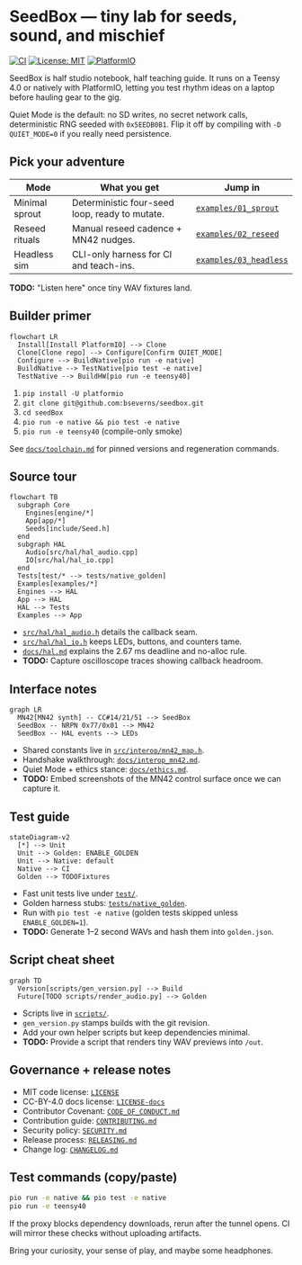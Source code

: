 # SeedBox — tiny lab for seeds, sound, and mischief

[![CI](https://github.com/bseverns/seedbox/actions/workflows/ci.yml/badge.svg)](https://github.com/bseverns/seedbox/actions/workflows/ci.yml)
[![License: MIT](https://img.shields.io/badge/license-MIT-blue.svg)](LICENSE)
[![PlatformIO](https://img.shields.io/badge/PlatformIO-ready-orange.svg)](https://platformio.org/)

SeedBox is half studio notebook, half teaching guide. It runs on a Teensy 4.0 or
natively with PlatformIO, letting you test rhythm ideas on a laptop before
hauling gear to the gig.

Quiet Mode is the default: no SD writes, no secret network calls, deterministic
RNG seeded with `0x5EEDB0B1`. Flip it off by compiling with `-D QUIET_MODE=0` if
you really need persistence.

## Pick your adventure

| Mode | What you get | Jump in |
| ---- | ------------- | ------- |
| Minimal sprout | Deterministic four-seed loop, ready to mutate. | [`examples/01_sprout`](examples/01_sprout) |
| Reseed rituals | Manual reseed cadence + MN42 nudges. | [`examples/02_reseed`](examples/02_reseed) |
| Headless sim | CLI-only harness for CI and teach-ins. | [`examples/03_headless`](examples/03_headless) |

**TODO:** "Listen here" once tiny WAV fixtures land.

## Builder primer

```mermaid
flowchart LR
  Install[Install PlatformIO] --> Clone
  Clone[Clone repo] --> Configure[Confirm QUIET_MODE]
  Configure --> BuildNative[pio run -e native]
  BuildNative --> TestNative[pio test -e native]
  TestNative --> BuildHW[pio run -e teensy40]
```

1. `pip install -U platformio`
2. `git clone git@github.com:bseverns/seedbox.git`
3. `cd seedBox`
4. `pio run -e native && pio test -e native`
5. `pio run -e teensy40` (compile-only smoke)

See [`docs/toolchain.md`](docs/toolchain.md) for pinned versions and regeneration
commands.

## Source tour

```mermaid
flowchart TB
  subgraph Core
    Engines[engine/*]
    App[app/*]
    Seeds[include/Seed.h]
  end
  subgraph HAL
    Audio[src/hal/hal_audio.cpp]
    IO[src/hal/hal_io.cpp]
  end
  Tests[test/* --> tests/native_golden]
  Examples[examples/*]
  Engines --> HAL
  App --> HAL
  HAL --> Tests
  Examples --> App
```

- [`src/hal/hal_audio.h`](src/hal/hal_audio.h) details the callback seam.
- [`src/hal/hal_io.h`](src/hal/hal_io.h) keeps LEDs, buttons, and counters tame.
- [`docs/hal.md`](docs/hal.md) explains the 2.67 ms deadline and no-alloc rule.
- **TODO:** Capture oscilloscope traces showing callback headroom.

## Interface notes

```mermaid
graph LR
  MN42[MN42 synth] -- CC#14/21/51 --> SeedBox
  SeedBox -- NRPN 0x77/0x01 --> MN42
  SeedBox -- HAL events --> LEDs
```

- Shared constants live in [`src/interop/mn42_map.h`](src/interop/mn42_map.h).
- Handshake walkthrough: [`docs/interop_mn42.md`](docs/interop_mn42.md).
- Quiet Mode + ethics stance: [`docs/ethics.md`](docs/ethics.md).
- **TODO:** Embed screenshots of the MN42 control surface once we can capture it.

## Test guide

```mermaid
stateDiagram-v2
  [*] --> Unit
  Unit --> Golden: ENABLE_GOLDEN
  Unit --> Native: default
  Native --> CI
  Golden --> TODOFixtures
```

- Fast unit tests live under [`test/`](test/README.md).
- Golden harness stubs: [`tests/native_golden`](tests/native_golden/README.md).
- Run with `pio test -e native` (golden tests skipped unless `ENABLE_GOLDEN=1`).
- **TODO:** Generate 1–2 second WAVs and hash them into `golden.json`.

## Script cheat sheet

```mermaid
graph TD
  Version[scripts/gen_version.py] --> Build
  Future[TODO scripts/render_audio.py] --> Golden
```

- Scripts live in [`scripts/`](scripts/README.md).
- `gen_version.py` stamps builds with the git revision.
- Add your own helper scripts but keep dependencies minimal.
- **TODO:** Provide a script that renders tiny WAV previews into `/out`.

## Governance + release notes

- MIT code license: [`LICENSE`](LICENSE)
- CC-BY-4.0 docs license: [`LICENSE-docs`](LICENSE-docs)
- Contributor Covenant: [`CODE_OF_CONDUCT.md`](CODE_OF_CONDUCT.md)
- Contribution guide: [`CONTRIBUTING.md`](CONTRIBUTING.md)
- Security policy: [`SECURITY.md`](SECURITY.md)
- Release process: [`RELEASING.md`](RELEASING.md)
- Change log: [`CHANGELOG.md`](CHANGELOG.md)

## Test commands (copy/paste)

```bash
pio run -e native && pio test -e native
pio run -e teensy40
```

If the proxy blocks dependency downloads, rerun after the tunnel opens. CI will
mirror these checks without uploading artifacts.

Bring your curiosity, your sense of play, and maybe some headphones.
